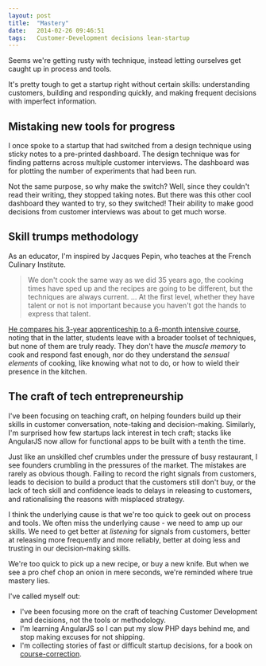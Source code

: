 ```yaml
---
layout: post
title:  "Mastery"
date:   2014-02-26 09:46:51
tags:   Customer-Development decisions lean-startup
---
```


Seems we're getting rusty with technique, instead letting ourselves get caught up in process and tools. 

It's pretty tough to get a startup right without certain skills: understanding customers, building and responding quickly, and making frequent decisions with imperfect information.

## Mistaking new tools for progress
I once spoke to a startup that had switched from a design technique using sticky notes to a pre-printed dashboard.  The design technique was for finding patterns across multiple customer interviews. The dashboard was for plotting the number of experiments that had been run. 

Not the same purpose, so why make the switch? Well, since they couldn't read their writing, they stopped taking notes. But there was this other cool dashboard they wanted to try, so they switched! Their ability to make good decisions from customer interviews was about to get much worse.


## Skill trumps methodology
As an educator, I'm inspired by Jacques Pepin, who teaches at the French Culinary Institute. 

> We don't cook the same way as we did 35 years ago, the cooking times have sped up and the recipes are going to be different, but the techniques are always current. ... At the first level, whether they have talent or not is not important because you haven't got the hands to express that talent.

[He compares his 3-year apprenticeship to a 6-month intensive course](https://thealpinereview.com/article/you-are-what-you-share/), noting that in the latter, students leave with a broader toolset of techniques, but none of them are truly ready. They don't have the *muscle memory* to cook and respond fast enough, nor do they understand the *sensual elements* of cooking, like knowing what not to do, or how to wield their presence in the kitchen.

## The craft of tech entrepreneurship

I've been focusing on teaching craft, on helping founders build up their skills in customer conversation, note-taking and decision-making.  Similarly, I'm surprised how few startups lack interest in tech craft; stacks like AngularJS now allow for functional apps to be built with a tenth the time. 

Just like an unskilled chef crumbles under the pressure of busy restaurant, I see founders crumbling in the pressures of the market.  The mistakes are rarely as obvious though. Failing to record the right signals from customers, leads to decision to build a product that the customers still don't buy, or the lack of tech skill and confidence leads to delays in releasing to customers, and rationalising the reasons with misplaced strategy.

I think the underlying cause is that we're too quick to geek out on process and tools. We often miss the underlying cause - we need to amp up our skills. We need to get better at *listening* for signals from customers, better at releasing more frequently and more reliably, better at doing less and trusting in our decision-making skills.

We're too quick to pick up a new recipe, or buy a new knife. But when we see a pro chef chop an onion in mere seconds, we're reminded where true mastery lies.

I've called myself out:

* I've been focusing more on the craft of teaching Customer Development and decisions, not the tools or methodology.
* I'm learning AngularJS so I can put my slow PHP days behind me, and stop making excuses for not shipping.
* I'm collecting stories of fast or difficult startup decisions, for a book on [course-correction](http://www.decisionhacks.co).


